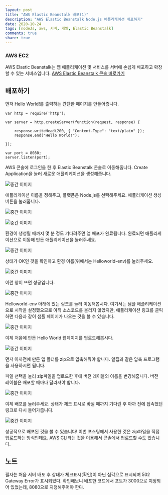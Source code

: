 ```yaml
---
layout: post
title: "AWS Elastic Beanstalk 배포(1)"
description: "AWS Elastic Beanstalk Node.js 애플리케이션 배포하기"
date: 2020-10-24
tags: [nodeJs, aws, 서버, 개발, Elastic Beanstalk]
comments: true
share: true
---
```


### AWS EC2
AWS Elastic Beanstalk는 웹 애플리케이션 및 서비스를 서버에 손쉽게 배포하고 확장할 수 있는 서비스입니다.
[AWS Elastic Beanstalk 콘솔 바로가기](https://us-east-2.console.aws.amazon.com/elasticbeanstalk/home)

## 배포하기
먼저 Hello World!를 출력하는 간단한 페이지를 만들어줍니다.
~~~
var http = require('http');

var server = http.createServer(function(request, response) {

    response.writeHead(200, { "Content-Type": "text/plain" });
    response.end("Hello World!");

});

var port = 8080;
server.listen(port);
~~~


AWS 콘솔에 로그인을 한 후 Elastic Beanstalk 콘솔로 이동해줍니다.
Create Application을 눌러 새로운 애플리케이션을 생성해줍니다.

![중간 이미지](https://i.imgur.com/wJCSnGV.jpg)

애플리케이션 이름을 정해주고, 플랫폼은 Node.js를 선택해주세요.
애플리케이션 생성 버튼을 눌러줍니다.

![중간 이미지](https://i.imgur.com/h3lqiVW.png)

![중간 이미지](https://i.imgur.com/lkPCUUn.png)

환경이 생성될 때까지 몇 분 정도 기다려주면 앱 배포가 완료됩니다.
완료되면 애플리케이션으로 이동해 만든 애플리케이션을 눌러주세요.

![중간 이미지](https://i.imgur.com/Ku7WL93.png)

상태가 OK인 것을 확인하고 환경 이름(위에서는 Helloworld-env)를 눌러주세요.

![중간 이미지](https://i.imgur.com/0zRoSTc.png)

이런 창이 뜨면 성공입니다.

![중간 이미지](https://i.imgur.com/J1dJxBO.png)

Helloworld-env 아래에 있는 링크를 눌러 이동해봅시다.
여기서는 샘플 애플리케이션으로 시작을 설정했으므로 아직 소스코드를 올리지 않았지만, 애플리케이션 링크를 클릭하면 다음과 같이 샘플 페이지가 나오는 것을 볼 수 있습니다.

![중간 이미지](https://i.imgur.com/2M0Rg4t.png)

이제 처음에 만든 Hello World 웹페이지를 업로드해봅시다.

![중간 이미지](https://i.imgur.com/G7HttiJ.png)

먼저 아까전에 만든 앱 폴더를 zip으로 압축해줘야 합니다.
알집과 같은 압축 프로그램을 사용하시면 됩니다.

파일 선택을 눌러 zip파일을 업로드한 후에 버전 레이블의 이름을 변경해줍니다.
버전 레이블은 배포할 때마다 달라져야 합니다.

![중간 이미지](https://i.imgur.com/5ymTXG3.png)

이제 배포를 눌러주세요. 상태가 체크 표시로 바뀔 때까지 기다린 후 아까 전에 접속했던 링크로 다시 들어가줍니다.

![중간 이미지](https://i.imgur.com/4iInEhz.png)

성공적으로 배포된 것을 볼 수 있습니다!
이번 포스팅에서 사용한 것은 zip파일을 직접 업로드하는 방식인데요. 
AWS CLI라는 것을 이용해서 콘솔에서 업로드할 수도 있습니다.


## 노트
필자는 처음 서버 배포 후 상태가 체크표시(확인)이 아닌 심각으로 표시되며 502 Gateway Error가 표시되었다.
확인해보니 배포한 코드에서 포트가 3000으로 지정되어 있었는데,  8080으로 지정해주어야 한다.






